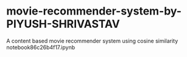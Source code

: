 # movie-recommender-system-by-PIYUSH-SHRIVASTAV
A content based movie recommender system using cosine similarity
notebook86c26b4f17.ipynb
